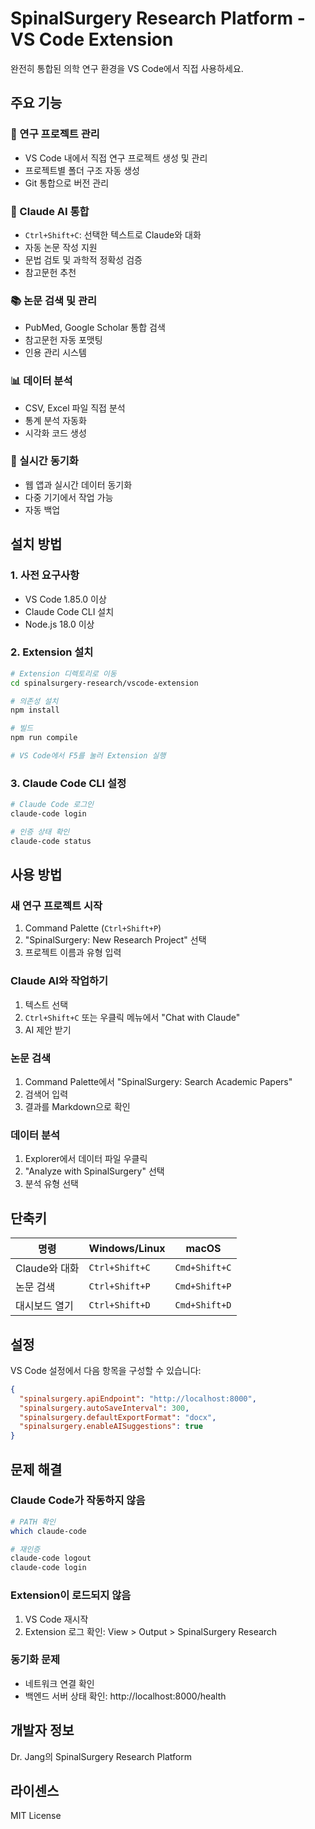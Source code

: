 # SpinalSurgery Research Platform - VS Code Extension

완전히 통합된 의학 연구 환경을 VS Code에서 직접 사용하세요.

## 주요 기능

### 🔬 연구 프로젝트 관리
- VS Code 내에서 직접 연구 프로젝트 생성 및 관리
- 프로젝트별 폴더 구조 자동 생성
- Git 통합으로 버전 관리

### 🤖 Claude AI 통합
- `Ctrl+Shift+C`: 선택한 텍스트로 Claude와 대화
- 자동 논문 작성 지원
- 문법 검토 및 과학적 정확성 검증
- 참고문헌 추천

### 📚 논문 검색 및 관리
- PubMed, Google Scholar 통합 검색
- 참고문헌 자동 포맷팅
- 인용 관리 시스템

### 📊 데이터 분석
- CSV, Excel 파일 직접 분석
- 통계 분석 자동화
- 시각화 코드 생성

### 💾 실시간 동기화
- 웹 앱과 실시간 데이터 동기화
- 다중 기기에서 작업 가능
- 자동 백업

## 설치 방법

### 1. 사전 요구사항
- VS Code 1.85.0 이상
- Claude Code CLI 설치
- Node.js 18.0 이상

### 2. Extension 설치
```bash
# Extension 디렉토리로 이동
cd spinalsurgery-research/vscode-extension

# 의존성 설치
npm install

# 빌드
npm run compile

# VS Code에서 F5를 눌러 Extension 실행
```

### 3. Claude Code CLI 설정
```bash
# Claude Code 로그인
claude-code login

# 인증 상태 확인
claude-code status
```

## 사용 방법

### 새 연구 프로젝트 시작
1. Command Palette (`Ctrl+Shift+P`)
2. "SpinalSurgery: New Research Project" 선택
3. 프로젝트 이름과 유형 입력

### Claude AI와 작업하기
1. 텍스트 선택
2. `Ctrl+Shift+C` 또는 우클릭 메뉴에서 "Chat with Claude"
3. AI 제안 받기

### 논문 검색
1. Command Palette에서 "SpinalSurgery: Search Academic Papers"
2. 검색어 입력
3. 결과를 Markdown으로 확인

### 데이터 분석
1. Explorer에서 데이터 파일 우클릭
2. "Analyze with SpinalSurgery" 선택
3. 분석 유형 선택

## 단축키

| 명령 | Windows/Linux | macOS |
|------|---------------|-------|
| Claude와 대화 | `Ctrl+Shift+C` | `Cmd+Shift+C` |
| 논문 검색 | `Ctrl+Shift+P` | `Cmd+Shift+P` |
| 대시보드 열기 | `Ctrl+Shift+D` | `Cmd+Shift+D` |

## 설정

VS Code 설정에서 다음 항목을 구성할 수 있습니다:

```json
{
  "spinalsurgery.apiEndpoint": "http://localhost:8000",
  "spinalsurgery.autoSaveInterval": 300,
  "spinalsurgery.defaultExportFormat": "docx",
  "spinalsurgery.enableAISuggestions": true
}
```

## 문제 해결

### Claude Code가 작동하지 않음
```bash
# PATH 확인
which claude-code

# 재인증
claude-code logout
claude-code login
```

### Extension이 로드되지 않음
1. VS Code 재시작
2. Extension 로그 확인: View > Output > SpinalSurgery Research

### 동기화 문제
- 네트워크 연결 확인
- 백엔드 서버 상태 확인: http://localhost:8000/health

## 개발자 정보

Dr. Jang의 SpinalSurgery Research Platform

## 라이센스

MIT License
